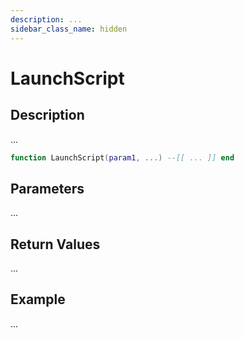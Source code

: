 ```yaml
---
description: ...
sidebar_class_name: hidden
---
```


# LaunchScript

## Description

...

```lua
function LaunchScript(param1, ...) --[[ ... ]] end
```

## Parameters

...

## Return Values

...

## Example

...

